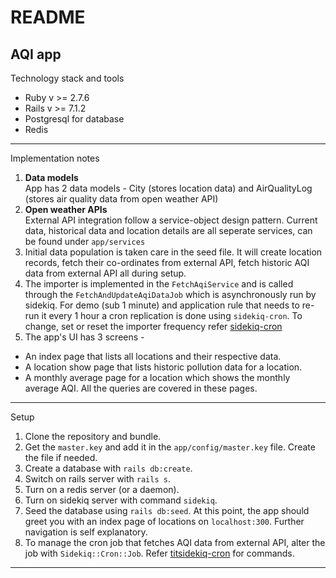 # README

## AQI app

Technology stack and tools
- Ruby v >= 2.7.6
- Rails v >= 7.1.2 
- Postgresql for database
- Redis
---
Implementation notes
1. **Data models**  
App has 2 data models - City (stores location data) and AirQualityLog (stores air quality data from open weather API)
2. **Open weather APIs**  
External API integration follow a service-object design pattern. Current data, historical data and location details are all seperate services, can be found under `app/services`
3. Initial data population is taken care in the seed file. It will create location records, fetch their co-ordinates from external API, fetch historic AQI data from external API all during setup.
4. The importer is implemented in the `FetchAqiService` and is called through the `FetchAndUpdateAqiDataJob` which is asynchronously run by sidekiq. For demo (sub 1 minute) and application rule that needs to re-run it every 1 hour a cron replication is done using `sidekiq-cron`. To change, set or reset the importer frequency refer [sidekiq-cron](https://github.com/sidekiq-cron/sidekiq-cron)
5. The app's UI has 3 screens -
- An index page that lists all locations and their respective data.
- A location show page that lists historic pollution data for a location.
- A monthly average page for a location which shows the monthly average AQI.
All the queries are covered in these pages.
---
Setup
1. Clone the repository and bundle.
2. Get the `master.key` and add it in the `app/config/master.key` file. Create the file if needed.
3. Create a database with `rails db:create`.
4. Switch on rails server with `rails s`. 
5. Turn on a redis server (or a daemon). 
6. Turn on sidekiq server with command `sidekiq`.
7. Seed the database using `rails db:seed`.
At this point, the app should greet you with an index page of locations on `localhost:300`. Further navigation is self explanatory. 
8. To manage the cron job that fetches AQI data from external API, alter the job with `Sidekiq::Cron::Job`. Refer [titsidekiq-cron](https://github.com/sidekiq-cron/sidekiq-cron) for commands.
---